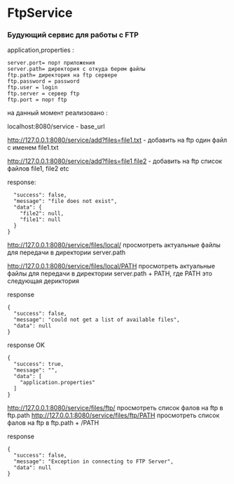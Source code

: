 # FtpService
  ### Будующий сервис для работы с FTP
  
  
application,properties :
```
server.port= порт приложения
server.path= директория с откуда берем файлы
ftp.path= директория на ftp сервере
ftp.password = password
ftp.user = login
ftp.server = сервер ftp
ftp.port = порт ftp
```
на данный момент реализовано : 

localhost:8080/service  - base_url

http://127.0.0.1:8080/service/add?files=file1.txt  - добавить на ftp один файл с именем file1.txt

http://127.0.0.1:8080/service/add?files=file1,file2 - добавить на ftp список файлов file1, file2 etc

response:
```{
  "success": false,
  "message": "file does not exist",
  "data": {
    "file2": null,
    "file1": null
  }
}
```
http://127.0.0.1:8080/service/files/local/   просмотреть актуальные файлы для передачи в директории server.path

http://127.0.0.1:8080/service/files/local/PATH  просмотреть актуальные файлы для передачи в директории server.path + PATH, где PATH это следующая дериктория

response 
```
{
  "success": false,
  "message": "could not get a list of available files",
  "data": null
}
```
response OK
```
{
  "success": true,
  "message": "",
  "data": [
    "application.properties"
  ]
}
```
http://127.0.0.1:8080/service/files/ftp/   просмотреть список фалов на ftp в ftp.path
http://127.0.0.1:8080/service/files/ftp/PATH  просмотреть список фалов на ftp в ftp.path + /PATH

response
```
{
  "success": false,
  "message": "Exception in connecting to FTP Server",
  "data": null
}

```
